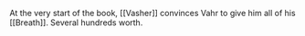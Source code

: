 At the very start of the book, [[Vasher]] convinces Vahr to give him all of his [[Breath]]. Several hundreds worth.